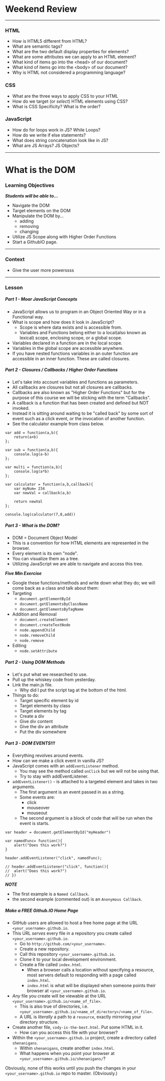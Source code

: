 # Weekend Review

---

### HTML

* How is HTML5 different from HTML?
* What are semantic tags?
* What are the two default display properties for elements?
* What are some attributes we can apply to an HTML element?
* What kind of items go into the \<head\> of our document?
* What kind of items go into the \<body\> of our document?
* Why is HTML not considered a programming language?

### CSS

* What are the three ways to apply CSS to your HTML
* How do we target (or *select*) HTML elements using CSS?
* What is CSS Specificity? What is the order? 

### JavaScript

* How do for loops work in JS? While Loops?
* How do we write if else statements?
* What does string concatenation look like in JS?
* What are JS Arrays? JS Objects?

---

# What is the DOM

### Learning Objectives
***Students will be able to...***

* Navigate the DOM
* Target elements on the DOM
* Manipulate the DOM by...
	* adding
	* removing
	* changing
* Utilize JS Scope along with Higher Order Functions
* Start a GithubIO page. 

---
### Context

* Give the user more powerssss

---
### Lesson

##### Part 1 - Moar JavaScript Concepts

* JavaScript allows us to program in an Object Oriented Way or in a Functional way. 
* What is scope and how does it look in JavaScript? 
	* Scope is where data exists and is accessible from. 
	* Variables and Functions belong either to a local(also known as lexical) scope, enclosing scope, or a global scope.
* Variables declared in a function are in the local scope.
* Variables in the global scope are accessible anywhere.
* If you have nested functions variables in an outer function are accessible in an inner function. These are called closures.

##### Part 2 - Closures / Callbacks / Higher Order Functions 

* Let's take into account variables and functions as parameters. 
* All callbacks are closures but not all closures are callbacks.
* Callbacks are also known as "Higher Order Functions" but for the purpose of this course we will be sticking with the term "Callbacks".
* A callback is a function that has been created and defined but NOT invoked.
* Instead it is sitting around waiting to be "called back" by some sort of event such as a click event, or the invocation of another function. 
* See the calculator example from class below.

```
var add = function(a,b){
	return(a+b)
};

var sub = function(a,b){
	console.log(a-b)
};

var multi = function(a,b){
	console.log(a*b)
};

var calculator = function(a,b,callback){
	var myNum= 234
	var newVal = callback(a,b)
	
	return newVal
};

console.log(calculator(7,8,add))
```


##### Part 3 - What is the DOM?

* DOM = Document Object Model
* This is a convention for how HTML elements are represented in the browser.
* Every element is its own "node".
* You can visualize them as a tree.
* Utilizing JavaScript we are able to navigate and access this tree.

***Five Min Exercise***

* Google these functions/methods and write down what they do; we will come back as a class and talk about them:
* Targeting
  * `document.getElementById`
  * `document.getElementsByClassName`
  * `document.getElementsByTagName`
* Addition and Removal
  * `document.createElement`
  * `document.createTextNode`
  * `node.appendChild`
  * `node.removeChild`
  * `node.remove`
* Editing
  * `node.setAttribute`


##### Part 2 - Using DOM Methods

* Let's put what we researched to use.
* Pull up the whiskey code from yesterday.
* Link the main.js file.
	* Why did I put the script tag at the bottom of the html.
* Things to do:
	* Target specific element by id
	* Target elements by class 
	* Target elements by tag
	* Create a div
	* Give div content
	* Give the div an attribute
	* Put the div somewhere

##### Part 3 - DOM EVENTS!!!

* Everything revolves around events. 
* How can we make a click event in vanilla JS?
* JavaScript comes with an `addEventListener` method.
	* You may see the method called `onClick` but we will not be using that.
	* Try to stay with addEventListener.
* `addEventListener()` - is attached to a targeted element and takes in two arguments.
	* The first argument is an event passed in as a string.
	* Some events are:
		* click
		* mouseover
		* mouseout
	* The second argument is a block of code that will be run when the event is starts.	
	
```
var header = document.getElementById("myHeader")

var namedFunc= function(){
	alert("Does this work?")
}

header.addEventListener("click", namedFunc);

// header.addEventListener("click", function(){
// 	alert("Does this work?")
// })
```	

***NOTE***

* The first example is a `Named Callback`.
* the second example (commented out) is an `Anonymous Callback`.

##### Make a *FREE* Github.IO Home Page

* GitHub users are allowed to host a free home page at the URL `<your_username>.github.io`.
* This URL *serves* every file in a repository you create called `<your_username>.github.io`.
	* Go to `http://github.com/<your_username>`.
	* Create a new repository.
	* Call this repository `<your_username>.github.io`.
	* Clone it to your local development environment.
	* Create a file called `index.html`.
		* When a browser calls a location without specifying a resource, most servers default to responding with a page called `index.html`.
		* `index.html` is what will be displayed when someone points their browser at `<your_username>.github.io`.
* *Any* file you create will be viewable at the URL `<your_username>.github.io/<name_of_file>`.
	* This is also true of directories, i.e. `<your_username>.github.io/<name_of_directory>/<name_of_file>`.
	* A URL is *literally* a path to a `resource`, exactly mirroring your directory structure.
* Create another file, `cody-is-the-best.html`. Put some HTML in it.
	* How can you access this file with your browser?
* Within the `<your_username>.github.io` project, create a directory called `shenanigans`.
	* Within `shenanigans`, create another `index.html`.
	* What happens when you point your browser at `<your_username>.github.io/shenanigans/`?

Obviously, none of this works until you push the changes in your `<your_username>.github.io` repo to master. (Obviously.)
